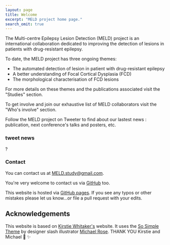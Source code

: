 ```yaml
---
layout: page
title: Welcome
excerpt: "MELD project home page."
search_omit: true
---
```


The Multi-centre Epilepsy Lesion Detection (MELD) project is an international collaboration dedicated to improving the detection of lesions in patients with drug-resistant epilepsy. 

To date, the MELD project has three ongoing themes:
* The automated detection of lesion in patient with drug-resistant epilepsy
* A better understanding of Focal Cortical Dysplasia (FCD)
* The morphological characterisation of FCD lesions 

For more details on these themes and the publications associated visit the "Studies" section. 

To get involve and join our exhaustive list of MELD collaborators visit the "Who's involve" section.

Follow the MELD project on Tweeter to find about our lastest news :  publication, next conference's talks and posters, etc. 

### tweet news 
?

### Contact

You can contact us at [MELD.study@gmail.com](mailto:MELD.study@gmail.com).

You're very welcome to contact us via [GitHub](https://github.com/MELDProject) too. 

This website is hosted via [GitHub pages](https://github.com/MELDProject/MELDProject.github.io). If you see any typos or other mistakes please let us know...or file a pull request with your edits.

## Acknowledgements
This website is based on [Kirstie Whitaker's](https://whitakerlab.github.io/) website. It uses the [So Simple Theme](http://mmistakes.github.io/so-simple-theme) by designer slash illustrator [Michael Rose](http://mademistakes.com). THANK YOU Kirstie and Michael :tada: :sparkles:
